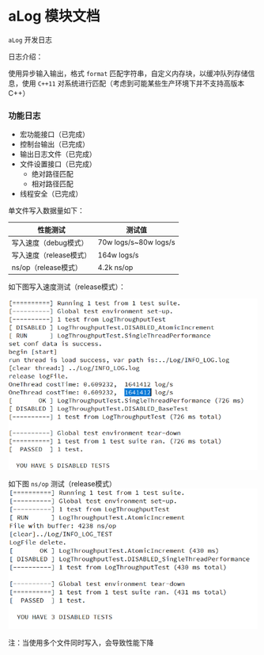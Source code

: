 # aLog 模块文档

`aLog` 开发日志

日志介绍：

使用异步输入输出，格式 `format` 匹配字符串，自定义内存块，以缓冲队列存储信息，使用 `C++11` 对系统进行匹配（考虑到可能某些生产环境下并不支持高版本 C++）

### 功能日志

- 宏功能接口（已完成）
- 控制台输出（已完成）
- 输出日志文件（已完成）
- 文件设置接口（已完成）
    - 绝对路径匹配
    - 相对路径匹配
- 线程安全（已完成）

单文件写入数据量如下：

 性能测试 | 测试值 |
| ----------- | ----------- |
| 写入速度（debug模式） | 70w logs/s~80w logs/s |
| 写入速度（release模式）| 164w logs/s |
| ns/op（release模式）| 4.2k ns/op |

如下图写入速度测试（release模式）：

![图片 speed ](../img/test-Release.png)

如下图 `ns/op` 测试（release模式）
![图片 ns/op](../img/test-Release-ns_op.png)

注：当使用多个文件同时写入，会导致性能下降